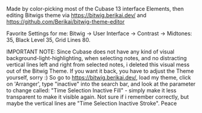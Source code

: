 Made by color-picking most of the Cubase 13 interface Elements, then editing Bitwigs theme via https://bitwig.berikai.dev/ and https://github.com/Berikai/bitwig-theme-editor

Favorite Settings for me: Bitwig -> User Interface -> Contrast -> Midtones: 35, Black Level 35, Grid Lines 80. 

IMPORTANT NOTE: Since Cubase does not have any kind of visual background-light-highlighting, when selecting notes, and no distracting vertical lines left and right from selected notes, i deleted this visual mess out of the Bitwig Theme. If you want it back, you have to adjust the Theme yourself, sorry :) So go to https://bitwig.berikai.dev/, load my theme, click on 'Arranger', type "inactive" into the search bar, and look at the parameter to change called: "Time Selection Inactive Fill" - simply make it less transparent to make it visible again. Not sure if i remember correctly, but maybe the vertical lines are "Time Selection Inactive Stroke". Peace
